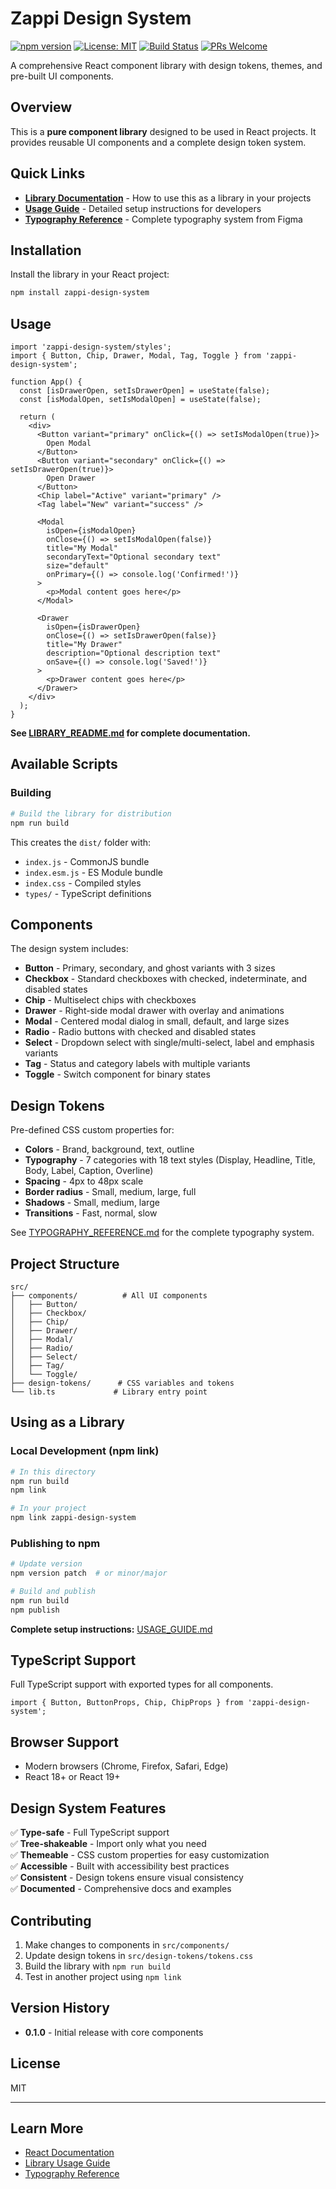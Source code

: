 # Zappi Design System

[![npm version](https://img.shields.io/npm/v/zappi-design-system.svg?style=flat-square)](https://www.npmjs.com/package/zappi-design-system)
[![License: MIT](https://img.shields.io/badge/License-MIT-yellow.svg?style=flat-square)](https://opensource.org/licenses/MIT)
[![Build Status](https://github.com/dowdavid/zappi-design-system/workflows/CI/badge.svg)](https://github.com/dowdavid/zappi-design-system/actions)
[![PRs Welcome](https://img.shields.io/badge/PRs-welcome-brightgreen.svg?style=flat-square)](CONTRIBUTING.md)

A comprehensive React component library with design tokens, themes, and pre-built UI components.

## Overview

This is a **pure component library** designed to be used in React projects. It provides reusable UI components and a complete design token system.

## Quick Links

- **[Library Documentation](./LIBRARY_README.md)** - How to use this as a library in your projects
- **[Usage Guide](./USAGE_GUIDE.md)** - Detailed setup instructions for developers
- **[Typography Reference](./TYPOGRAPHY_REFERENCE.md)** - Complete typography system from Figma

## Installation

Install the library in your React project:

```bash
npm install zappi-design-system
```

## Usage

```tsx
import 'zappi-design-system/styles';
import { Button, Chip, Drawer, Modal, Tag, Toggle } from 'zappi-design-system';

function App() {
  const [isDrawerOpen, setIsDrawerOpen] = useState(false);
  const [isModalOpen, setIsModalOpen] = useState(false);
  
  return (
    <div>
      <Button variant="primary" onClick={() => setIsModalOpen(true)}>
        Open Modal
      </Button>
      <Button variant="secondary" onClick={() => setIsDrawerOpen(true)}>
        Open Drawer
      </Button>
      <Chip label="Active" variant="primary" />
      <Tag label="New" variant="success" />
      
      <Modal
        isOpen={isModalOpen}
        onClose={() => setIsModalOpen(false)}
        title="My Modal"
        secondaryText="Optional secondary text"
        size="default"
        onPrimary={() => console.log('Confirmed!')}
      >
        <p>Modal content goes here</p>
      </Modal>
      
      <Drawer
        isOpen={isDrawerOpen}
        onClose={() => setIsDrawerOpen(false)}
        title="My Drawer"
        description="Optional description text"
        onSave={() => console.log('Saved!')}
      >
        <p>Drawer content goes here</p>
      </Drawer>
    </div>
  );
}
```

**See [LIBRARY_README.md](./LIBRARY_README.md) for complete documentation.**

## Available Scripts

### Building

```bash
# Build the library for distribution
npm run build
```

This creates the `dist/` folder with:
- `index.js` - CommonJS bundle
- `index.esm.js` - ES Module bundle
- `index.css` - Compiled styles
- `types/` - TypeScript definitions

## Components

The design system includes:

- **Button** - Primary, secondary, and ghost variants with 3 sizes
- **Checkbox** - Standard checkboxes with checked, indeterminate, and disabled states
- **Chip** - Multiselect chips with checkboxes
- **Drawer** - Right-side modal drawer with overlay and animations
- **Modal** - Centered modal dialog in small, default, and large sizes
- **Radio** - Radio buttons with checked and disabled states
- **Select** - Dropdown select with single/multi-select, label and emphasis variants
- **Tag** - Status and category labels with multiple variants
- **Toggle** - Switch component for binary states

## Design Tokens

Pre-defined CSS custom properties for:

- **Colors** - Brand, background, text, outline
- **Typography** - 7 categories with 18 text styles (Display, Headline, Title, Body, Label, Caption, Overline)
- **Spacing** - 4px to 48px scale
- **Border radius** - Small, medium, large, full
- **Shadows** - Small, medium, large
- **Transitions** - Fast, normal, slow

See [TYPOGRAPHY_REFERENCE.md](./TYPOGRAPHY_REFERENCE.md) for the complete typography system.

## Project Structure

```
src/
├── components/          # All UI components
│   ├── Button/
│   ├── Checkbox/
│   ├── Chip/
│   ├── Drawer/
│   ├── Modal/
│   ├── Radio/
│   ├── Select/
│   ├── Tag/
│   └── Toggle/
├── design-tokens/      # CSS variables and tokens
└── lib.ts             # Library entry point
```

## Using as a Library

### Local Development (npm link)

```bash
# In this directory
npm run build
npm link

# In your project
npm link zappi-design-system
```

### Publishing to npm

```bash
# Update version
npm version patch  # or minor/major

# Build and publish
npm run build
npm publish
```

**Complete setup instructions:** [USAGE_GUIDE.md](./USAGE_GUIDE.md)

## TypeScript Support

Full TypeScript support with exported types for all components.

```tsx
import { Button, ButtonProps, Chip, ChipProps } from 'zappi-design-system';
```

## Browser Support

- Modern browsers (Chrome, Firefox, Safari, Edge)
- React 18+ or React 19+

## Design System Features

✅ **Type-safe** - Full TypeScript support  
✅ **Tree-shakeable** - Import only what you need  
✅ **Themeable** - CSS custom properties for easy customization  
✅ **Accessible** - Built with accessibility best practices  
✅ **Consistent** - Design tokens ensure visual consistency  
✅ **Documented** - Comprehensive docs and examples  

## Contributing

1. Make changes to components in `src/components/`
2. Update design tokens in `src/design-tokens/tokens.css`
3. Build the library with `npm run build`
4. Test in another project using `npm link`

## Version History

- **0.1.0** - Initial release with core components

## License

MIT

---

## Learn More

- [React Documentation](https://reactjs.org/)
- [Library Usage Guide](./USAGE_GUIDE.md)
- [Typography Reference](./TYPOGRAPHY_REFERENCE.md)
